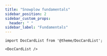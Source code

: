 ```yaml
---
title: "Snowplow fundamentals"
sidebar_position: 2
sidebar_custom_props:
  header: " "
sidebar_label: "Fundamentals"
---
```


```mdx-code-block
import DocCardList from '@theme/DocCardList';

<DocCardList />
```
